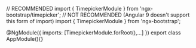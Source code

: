 // RECOMMENDED
import { TimepickerModule } from 'ngx-bootstrap/timepicker';
// NOT RECOMMENDED (Angular 9 doesn't support this form of import)
import { TimepickerModule } from 'ngx-bootstrap';

@NgModule({
  imports: [TimepickerModule.forRoot(),...]
})
export class AppModule(){}
